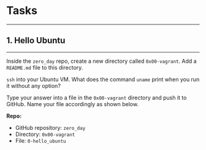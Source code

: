 # Tasks
-------------------------------------
## 1. Hello Ubuntu
----------------------
Inside the `zero_day` repo, create a new directory called `0x00-vagrant`. Add a `README.md` file to this directory.

`ssh` into your Ubuntu VM. What does the command `uname` print when you run it without any option?

Type your answer into a file in the `0x00-vagrant` directory and push it to GitHub. Name your file accordingly as shown below.

**Repo:**

  * GitHub repository: `zero_day`
  * Directory: `0x00-vagrant`
  * File: `0-hello_ubuntu`
